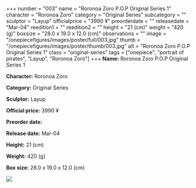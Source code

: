+++
number = "003"
name = "Roronoa Zoro P.O.P Original Series 1"
character = "Roronoa Zoro"
category = "Original Series"
subcategory = ""
sculptor = "Layup"
officialprice = "3990 ¥"
preorderdate = ""
releasedate = "Mar-04"
reedition1 = ""
reedition2 = ""
height = "21 (cm)"
weight = "420 (g)"
boxsize = "28.0 x 19.0 x 12.0 (cm)"
observations = ""
image = "/onepiecefigures/images/poster/full/003.jpg"
thumb = "/onepiecefigures/images/poster/thumb/003.jpg"
alt = "Roronoa Zoro P.O.P Original Series 1"
class = "original-series"
tags = ["onepiece", "portrait of pirates", "Layup", "Roronoa Zoro"]
+++
**Name:** Roronoa Zoro P.O.P Original Series 1

**Character:** Roronoa Zoro

**Category:** Original Series 

**Sculptor:** Layup

**Official price:** 3990 ¥

**Preorder date:** 

**Release date:** Mar-04

**Height:** 21 (cm)

**Weight:** 420 (g)

**Box size:** 28.0 x 19.0 x 12.0 (cm)

<img src="/onepiecefigures/images/poster/thumb/003.jpg">